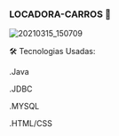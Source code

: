 ### LOCADORA-CARROS 🚗



![20210315_150709](https://user-images.githubusercontent.com/60756219/111201172-45ab1180-85a1-11eb-96d6-3abe6dbe3706.gif)

🛠 Tecnologias Usadas:

.Java

.JDBC

.MYSQL

.HTML/CSS

